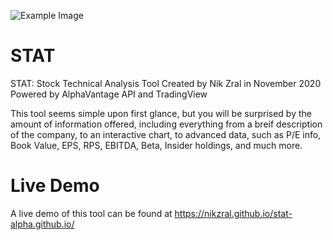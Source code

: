 ![Example Image](https://raw.githubusercontent.com/nikzral/stat-alpha.github.io/main/Screenshot%202023-11-17%20at%205.18.11%20PM.png)
# STAT
STAT: Stock Technical Analysis Tool
Created by Nik Zral in November 2020
Powered by AlphaVantage API and TradingView

This tool seems simple upon first glance, but you will be surprised by the amount of information offered, including everything from a breif description of the company, to an interactive chart, to advanced data, such as P/E info, Book Value, EPS, RPS, EBITDA, Beta, Insider holdings, and much more.

# Live Demo
A live demo of this tool can be found at https://nikzral.github.io/stat-alpha.github.io/
